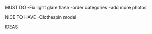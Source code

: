 MUST DO
-Fix light glare flash
-order categories
-add more photos

NICE TO HAVE
-Clothespin model

IDEAS
